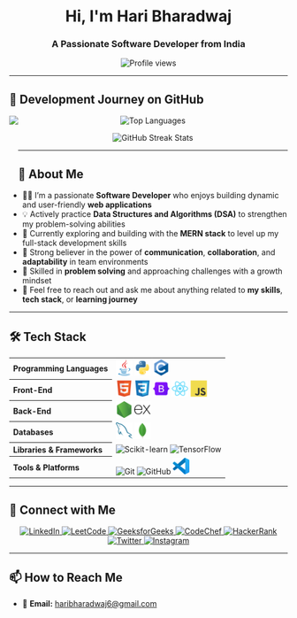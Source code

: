 <h1 align="center">Hi, I'm Hari Bharadwaj</h1>
<h3 align="center">A Passionate Software Developer from India</h3>

<p align="center">
  <img src="https://komarev.com/ghpvc/?username=haribharadwaj3&label=Profile%20views&color=0e75b6&style=flat" alt="Profile views" />
</p>

---

## 🚀 Development Journey on GitHub

<p align="center">
  <img align="left" src="https://github-readme-stats.vercel.app/api?username=haribharadwaj3&show_icons=true&locale=en" height=190px  />
  <img src="https://github-readme-stats.vercel.app/api/top-langs/?username=haribharadwaj3&layout=compact&theme=default" alt="Top Languages" height=190px  />
</p>

<p align="center">
  <img src="https://github-readme-streak-stats.herokuapp.com/?user=haribharadwaj3&theme=default" alt="GitHub Streak Stats" />
</p>

---

## 🧠 About Me

- 👨‍💻 I’m a passionate **Software Developer** who enjoys building dynamic and user-friendly **web applications**  
- 💡 Actively practice **Data Structures and Algorithms (DSA)** to strengthen my problem-solving abilities  
- 🌱 Currently exploring and building with the **MERN stack** to level up my full-stack development skills  
- 🤝 Strong believer in the power of **communication**, **collaboration**, and **adaptability** in team environments  
- 🧩 Skilled in **problem solving** and approaching challenges with a growth mindset  
- 💬 Feel free to reach out and ask me about anything related to **my skills**, **tech stack**, or **learning journey**

---

## 🛠️ Tech Stack

<table align="center">
  <tr>
    <th align="left">Programming Languages</th>
    <td>
      <img src="https://raw.githubusercontent.com/devicons/devicon/master/icons/java/java-original.svg" alt="Java" width="30"/>
      <img src="https://raw.githubusercontent.com/devicons/devicon/master/icons/python/python-original.svg" alt="Python" width="30"/>
      <img src="https://raw.githubusercontent.com/devicons/devicon/master/icons/c/c-original.svg" alt="C" width="30"/>
    </td>
  </tr>
  <tr>
    <th align="left">Front-End</th>
    <td>
      <img src="https://raw.githubusercontent.com/devicons/devicon/master/icons/html5/html5-original.svg" alt="HTML5" width="30"/>
      <img src="https://raw.githubusercontent.com/devicons/devicon/master/icons/css3/css3-original.svg" alt="CSS3" width="30"/>
      <img src="https://raw.githubusercontent.com/devicons/devicon/master/icons/bootstrap/bootstrap-original.svg" alt="Bootstrap" width="30"/>
      <img src="https://raw.githubusercontent.com/devicons/devicon/master/icons/react/react-original.svg" alt="React" width="30"/>
      <img src="https://raw.githubusercontent.com/devicons/devicon/master/icons/javascript/javascript-original.svg" alt="JavaScript" width="30"/>
    </td>
  </tr>
  <tr>
    <th align="left">Back-End</th>
    <td>
      <img src="https://raw.githubusercontent.com/devicons/devicon/master/icons/nodejs/nodejs-original.svg" alt="Node.js" width="30"/>
      <img src="https://raw.githubusercontent.com/devicons/devicon/master/icons/express/express-original.svg" alt="Express.js" width="30"/>
    </td>
  </tr>
  <tr>
    <th align="left">Databases</th>
    <td>
      <img src="https://raw.githubusercontent.com/devicons/devicon/master/icons/mysql/mysql-original.svg" alt="MySQL" width="30"/>
      <img src="https://raw.githubusercontent.com/devicons/devicon/master/icons/mongodb/mongodb-original.svg" alt="MongoDB" width="30"/>
    </td>
  </tr>
  <tr>
    <th align="left">Libraries & Frameworks</th>
    <td>
      <img src="https://upload.wikimedia.org/wikipedia/commons/0/05/Scikit_learn_logo_small.svg" alt="Scikit-learn" width="30"/>
      <img src="https://www.vectorlogo.zone/logos/tensorflow/tensorflow-icon.svg" alt="TensorFlow" width="30"/>
    </td>
  </tr>
  <tr>
    <th align="left">Tools & Platforms</th>
    <td>
      <img src="https://www.vectorlogo.zone/logos/git-scm/git-scm-icon.svg" alt="Git" width="30"/>
      <img src="https://cdn.jsdelivr.net/gh/devicons/devicon/icons/github/github-original.svg" alt="GitHub" width="30"/>
      <img src="https://raw.githubusercontent.com/devicons/devicon/master/icons/vscode/vscode-original.svg" alt="VSCode" width="30"/>
    </td>
  </tr>
</table>

---

## 🤝 Connect with Me

<p align="center">
  
  <a href="https://linkedin.com/in/haribharadwaj3" target="_blank">
    <img src="https://raw.githubusercontent.com/rahuldkjain/github-profile-readme-generator/master/src/images/icons/Social/linked-in-alt.svg" alt="LinkedIn" width="50" height="40" />
  </a>
  <a href="https://www.leetcode.com/haribharadwaj" target="_blank">
    <img src="https://raw.githubusercontent.com/rahuldkjain/github-profile-readme-generator/master/src/images/icons/Social/leet-code.svg" alt="LeetCode" width="50" height="40" />
  </a>
  <a href="https://auth.geeksforgeeks.org/user/haribhar3bom" target="_blank">
    <img src="https://raw.githubusercontent.com/rahuldkjain/github-profile-readme-generator/master/src/images/icons/Social/geeks-for-geeks.svg" alt="GeeksforGeeks" width="50" height="40" />
  </a>
  <a href="https://www.codechef.com/users/hari_bharadwaj" target="_blank">
    <img src="https://cdn.jsdelivr.net/npm/simple-icons@3.1.0/icons/codechef.svg" alt="CodeChef" width="50" height="40" />
  </a>
  <a href="https://www.hackerrank.com/haribharadwaj6" target="_blank">
    <img src="https://raw.githubusercontent.com/rahuldkjain/github-profile-readme-generator/master/src/images/icons/Social/hackerrank.svg" alt="HackerRank" width="50" height="40" />
  </a>
  
  <a href="https://twitter.com/hari_bharadwaj3" target="_blank">
    <img src="https://raw.githubusercontent.com/rahuldkjain/github-profile-readme-generator/master/src/images/icons/Social/twitter.svg" alt="Twitter"  width="50" height="40" />
  </a>
  <a href="https://instagram.com/hari_bharadwaj311" target="_blank">
    <img src="https://raw.githubusercontent.com/rahuldkjain/github-profile-readme-generator/master/src/images/icons/Social/instagram.svg" alt="Instagram" width="50" height="40" />
  </a>
</p>

---

## 📫 How to Reach Me

- 📧 **Email:** haribharadwaj6@gmail.com
